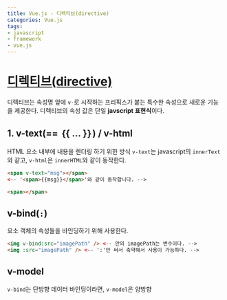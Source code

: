 ```yaml
---
title: Vue.js - 디렉티브(directive)
categories: Vue.js
tags:
- javascript
- framework
- vue.js
---
```

# [디렉티브(directive)](https://kr.vuejs.org/v2/api/#%EB%94%94%EB%A0%89%ED%8B%B0%EB%B8%8C)
디렉티브는 속성명 앞에 `v-`로 시작하는 프리픽스가 붙는 특수한 속성으로 새로운 기능을 제공한다.
디렉티브의 속성 값은 단일 **javscript 표현식**이다.

## 1. v-text(== ｛{ ... }｝) / v-html
HTML 요소 내부에 내용을 렌더링 하기 위한 방식 `v-text`는 javascript의 `innerText`와 같고, `v-html`은 `innerHTML`와 같이 동작한다.
``` html
<span v-text="msg"></span>
<-- '<span>{{msg}}</span>'와 같이 동작합니다. -->

<span></span>
```

## v-bind(`:`)
요소 객체의 속성들을 바인딩하기 위해 사용한다.
``` html
<img v-bind:src="imagePath" /> <-- 안의 imagePath는 변수이다. -->
<img :src="imagePath" /> <-- ':'만 써서 축약해서 사용이 가능하다. -->
```

## v-model
`v-bind`는 단방향 데이터 바인딩이라면, `v-model`은 양방향